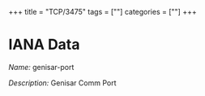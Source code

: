 +++
title = "TCP/3475"
tags = [""]
categories = [""]
+++

# IANA Data

_Name:_ genisar-port

_Description:_ Genisar Comm Port

